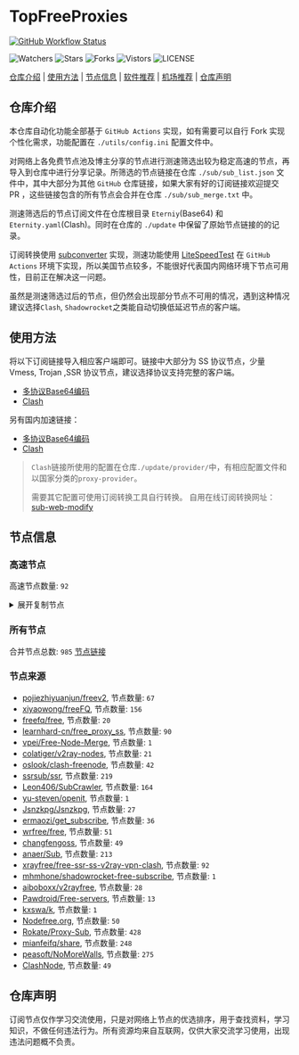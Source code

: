 # TopFreeProxies
[![GitHub Workflow Status](https://github.com/youkai0100/youkai/actions/workflows/get-proxies.yml/badge.svg)](https://github.com/youkai0100/youkai/actions/workflows/get-proxies.yml) 

![Watchers](https://img.shields.io/github/watchers/youkai0100/youkai) ![Stars](https://img.shields.io/github/stars/youkai0100/youkai) ![Forks](https://img.shields.io/github/forks/youkai0100/youkai) ![Vistors](https://visitor-badge.laobi.icu/badge?page_id=youkai0100.youkai) ![LICENSE](https://img.shields.io/badge/license-CC%20BY--SA%204.0-green.svg)

[仓库介绍](https://github.com/youkai0100/youkai#仓库介绍) | [使用方法](https://github.com/youkai0100/youkai#使用方法) | [节点信息](https://github.com/youkai0100/youkai#节点信息) | [软件推荐](https://github.com/youkai0100/youkai#客户端选择) | [机场推荐](https://github.com/youkai0100/youkai#机场推荐) | [仓库声明](https://github.com/youkai0100/youkai#仓库声明)

## 仓库介绍
本仓库自动化功能全部基于 `GitHub Actions` 实现，如有需要可以自行 Fork 实现个性化需求，功能配置在 `./utils/config.ini` 配置文件中。

对网络上各免费节点池及博主分享的节点进行测速筛选出较为稳定高速的节点，再导入到仓库中进行分享记录。所筛选的节点链接在仓库 `./sub/sub_list.json` 文件中，其中大部分为其他 `GitHub` 仓库链接，如果大家有好的订阅链接欢迎提交 PR ，这些链接包含的所有节点会合并在仓库 `./sub/sub_merge.txt` 中。

测速筛选后的节点订阅文件在仓库根目录 `Eterniy`(Base64) 和 `Eternity.yaml`(Clash)。同时在仓库的 `./update` 中保留了原始节点链接的的记录。

订阅转换使用 [subconverter](https://github.com/tindy2013/subconverter) 实现，测速功能使用 [LiteSpeedTest](https://github.com/xxf098/LiteSpeedTest) 在 `GitHub Actions` 环境下实现，所以美国节点较多，不能很好代表国内网络环境下节点可用性，目前正在解决这一问题。

虽然是测速筛选过后的节点，但仍然会出现部分节点不可用的情况，遇到这种情况建议选择`Clash`, `Shadowrocket`之类能自动切换低延迟节点的客户端。

## 使用方法
将以下订阅链接导入相应客户端即可。链接中大部分为 SS 协议节点，少量 Vmess, Trojan ,SSR 协议节点，建议选择协议支持完整的客户端。

- [多协议Base64编码](https://raw.githubusercontent.com/youkai0100/youkai/master/Eternity)
- [Clash](https://raw.githubusercontent.com/youkai0100/youkai/master/Eternity.yaml)

另有国内加速链接：

- [多协议Base64编码](https://fastly.jsdelivr.net/gh/youkai0100/youkai@master/Eternity)
- [Clash](https://fastly.jsdelivr.net/gh/youkai0100/youkai@master/Eternity.yaml)

>`Clash`链接所使用的配置在仓库`./update/provider/`中，有相应配置文件和以国家分类的`proxy-provider`。
>
>需要其它配置可使用订阅转换工具自行转换。
>自用在线订阅转换网址：[sub-web-modify](https://sub.v1.mk/)

## 节点信息
### 高速节点
高速节点数量: `92`
<details>
  <summary>展开复制节点</summary>

    ss://YWVzLTI1Ni1jZmI6YW1hem9uc2tyMDU@13.125.41.117:443#%F0%9F%87%B0%F0%9F%87%B7%20_KR_%E9%9F%A9%E5%9B%BD%203
    trojan://b291d129-ee55-4801-a9b8-b5316e5c37b7@138.2.113.84:443?allowInsecure=1#KR_138.2.113.84_03132023f993-1472trojan
    trojan://45c40b80-3d85-47aa-b6e4-3e0e2a066842@zi.you.usdtvfk.top:48889?allowInsecure=0#KR_129.154.197.238_03132023f993-1594trojan
    vmess://eyJ2IjoiMiIsInBzIjoi8J+HuPCfh6wgU0fmlrDliqDlnaEoeW91dHViZemYv+S8n+enkeaKgCkiLCJhZGQiOiIxNjIuMTU5LjEzMC4yMjIiLCJwb3J0IjoiMjA5NSIsInR5cGUiOiJub25lIiwiaWQiOiJkMWJhZjJjOC00YjBiLTQwMGQtOGUwOC1iMWEyZmYxNDlmYTMiLCJhaWQiOiIwIiwibmV0Ijoid3MiLCJwYXRoIjoiL1RHOkBoa2FhMCIsImhvc3QiOiJsaW4uZC5zZy53eWhrYWEwLmdxIiwidGxzIjoiIn0=
    trojan://7118b5f4-0ea4-4c11-be7f-11471cb91e4a@144.24.72.126:443?allowInsecure=1#KR_AzadNet.t.me_5
    ss://YWVzLTI1Ni1jZmI6YW1hem9uc2tyMDU@43.206.194.133:443#%F0%9F%87%AF%F0%9F%87%B5%20%E6%97%A5%E6%9C%AC%20008
    vmess://eyJ2IjoiMiIsInBzIjoiSEtfQXphZE5ldC50Lm1lXzQ5IiwiYWRkIjoibWlyLm15Z3VndWJpcmQueHl6IiwicG9ydCI6IjQ0MyIsInR5cGUiOiJub25lIiwiaWQiOiJjYWQyZjI3Yy1mYTQ4LTRkMWEtZTA2MC1lNTU5NjZmM2I2MDYiLCJhaWQiOiIwIiwibmV0Ijoid3MiLCJwYXRoIjoiLyIsImhvc3QiOiJtaXIubXlndWd1YmlyZC54eXoiLCJ0bHMiOiJ0bHMifQ==
    ss://Y2hhY2hhMjAtaWV0Zi1wb2x5MTMwNTpHIXlCd1BXSDNWYW8@217.197.161.136:811#Pool_%F0%9F%87%B8%F0%9F%87%ACSG_125
    ss://Y2hhY2hhMjAtaWV0Zi1wb2x5MTMwNTpHIXlCd1BXSDNWYW8@217.197.161.138:805#Pool_%F0%9F%87%B8%F0%9F%87%ACSG_126
    vmess://eyJ2IjoiMiIsInBzIjoi8J+Hr/Cfh7Ug5pel5pysXzAzMTIwMDMiLCJhZGQiOiIxNDAuODMuODQuMjA5IiwicG9ydCI6IjEyMzQiLCJ0eXBlIjoibm9uZSIsImlkIjoiZTk0MjQ3ZTAtZDNlNS00Zjk2LWQ4ZjMtYjIxNDRiMzgzMjkyIiwiYWlkIjoiMCIsIm5ldCI6IndzIiwicGF0aCI6Ii8xMjM0IiwiaG9zdCI6IiIsInRscyI6IiJ9
    ss://YWVzLTI1Ni1jZmI6YW1hem9uc2tyMDU@54.169.211.238:443#SG_128
    vmess://eyJ2IjoiMiIsInBzIjoi8J+HqPCfh7MgWzAxLTAzXXxvcGVucnVubmVyfOS4reWbveWPsOa5vihUVylUYWl3YW4vQ2l0eU9mZmljZV8yIiwiYWRkIjoiNjEuMjIyLjIwMi4xNDAiLCJwb3J0IjoiMzM3OTIiLCJ0eXBlIjoibm9uZSIsImlkIjoiZTU1Y2QxODItMDFiMC00ZmI3LWE1MTAtMzYzNzAxYTQ5MWM1IiwiYWlkIjoiMCIsIm5ldCI6IndzIiwicGF0aCI6Ii8iLCJob3N0IjoiIiwidGxzIjoiIn0=
    vmess://eyJ2IjoiMiIsInBzIjoi8J+HuPCfh6wgWzAxLTAzXXxvcGVucnVubmVyfOaWsOWKoOWdoShTRylTaW5nYXBvcmUvU2luZ2Fwb3JlXzciLCJhZGQiOiJ2Mi0yLmdvZGxpZ2h0Lnh5eiIsInBvcnQiOiIzMDUyNiIsInR5cGUiOiJub25lIiwiaWQiOiI0MzMwOGQyNy05NGVjLTQwOGUtYThmNi1kNjgyY2ZiOTljYTkiLCJhaWQiOiIwIiwibmV0Ijoid3MiLCJwYXRoIjoiLzU0ZjYzNGZzIiwiaG9zdCI6InYyLTIuZ29kbGlnaHQueHl6IiwidGxzIjoidGxzIn0=
    ss://Y2hhY2hhMjAtaWV0Zi1wb2x5MTMwNTpHIXlCd1BXSDNWYW8@148.66.56.99:807#HK_52
    ss://YWVzLTI1Ni1jZmI6YW1hem9uc2tyMDU@3.112.193.151:443#JP_71
    ss://YWVzLTI1Ni1jZmI6YW1hem9uc2tyMDU@54.169.62.50:443#SG_124
    vmess://eyJ2IjoiMiIsInBzIjoi8J+HrfCfh7AgWzAxLTAzXXxvcGVucnVubmVyfOS4reWbvemmmea4ry/kuK3lm73lj7Dmub4oQ04pQ2hpbmEvU2hlbnpoZW4vKOWPr+iDveaYr+S4rei9rOiKgueCuSlfMyIsImFkZCI6IlYxMDQuYmdwbmV0LnRvcCIsInBvcnQiOiIyNjEwNCIsInR5cGUiOiJub25lIiwiaWQiOiJlZjM2MWM4My04Yjg5LTM5NTAtOWM5Yi02Y2NjMTc3ZTYyODUiLCJhaWQiOiIwIiwibmV0Ijoid3MiLCJwYXRoIjoiL2FkbWluIiwiaG9zdCI6IlYxMDQuYmdwbmV0LnRvcCIsInRscyI6IiJ9
    ss://YWVzLTI1Ni1jZmI6YW1hem9uc2tyMDU@18.141.183.204:443#SG_132
    ss://YWVzLTI1Ni1jZmI6YW1hem9uc2tyMDU@54.254.199.122:443#SG_135
    vmess://eyJ2IjoiMiIsInBzIjoi8J+HsPCfh7cg576O5Zu9LXZtZXNzLWFtZGtyLnB0dXUubWw0NDMt6KKr5aKZLeS4rei9rDE0Ni41Ni45Ni43NS3op6PplIHpn6nlm73lnLDljLpORumdnuiHquWItuWJpyIsImFkZCI6ImFtZGtyLnB0dXUubWwiLCJwb3J0IjoiNDQzIiwidHlwZSI6Im5vbmUiLCJpZCI6ImUyY2RjMzA1LWRkYTctNDY1ZS1iNjc1LWJhMDQ2OGQyYThiMyIsImFpZCI6IjQiLCJuZXQiOiJ3cyIsInBhdGgiOiIvOTg3IiwiaG9zdCI6ImFtZGtyLnB0dXUubWwiLCJ0bHMiOiJ0bHMifQ==
    vmess://eyJ2IjoiMiIsInBzIjoi8J+HsPCfh7cg576O5Zu9LXZtZXNzLWFtZGtyLnB0dXUuZ2E0NDMt6KKr5aKZLeS4rei9rDE1Mi42OS4yMjkuMjIyLeino+mUgemfqeWbveWcsOWMuk5G6Z2e6Ieq5Yi25YmnIiwiYWRkIjoiYW1ka3IucHR1dS5nYSIsInBvcnQiOiI0NDMiLCJ0eXBlIjoibm9uZSIsImlkIjoiYTYxMmI2N2YtYTc5Yi00YTcxLWE4MmItYTQ2OTA2NzUyMDIzIiwiYWlkIjoiNCIsIm5ldCI6IndzIiwicGF0aCI6Ii80MDgiLCJob3N0IjoiYW1ka3IucHR1dS5nYSIsInRscyI6InRscyJ9
    vmess://eyJ2IjoiMiIsInBzIjoi8J+Hr/Cfh7Ug576O5Zu9LXZtZXNzLWpwYW1kLmZpbmV5b28ubWw0NDMt6KKr5aKZLeS4rei9rDEzOC4yLjMzLjEwMi3op6PplIHml6XmnKzlnLDljLpORumdnuiHquWItuWJpyIsImFkZCI6ImpwYW1kLmZpbmV5b28ubWwiLCJwb3J0IjoiNDQzIiwidHlwZSI6Im5vbmUiLCJpZCI6IjM1ZTVlMmVhLTEzNzItNDc0NS1kZmY4LWZiMmJkMTEwMTZjNCIsImFpZCI6IjQiLCJuZXQiOiJ3cyIsInBhdGgiOiIvMTIzIiwiaG9zdCI6ImpwYW1kLmZpbmV5b28ubWwiLCJ0bHMiOiJ0bHMifQ==
    vmess://eyJ2IjoiMiIsInBzIjoi8J+Hr/Cfh7Ug576O5Zu9LXZtZXNzLWpwYXJtLmZpbmV5b28ubWw0NDMt6KKr5aKZLeS4rei9rDEzOC4yLjMzLjkwLeino+mUgeaXpeacrOWcsOWMuk5G6Z2e6Ieq5Yi25YmnIiwiYWRkIjoianBhcm0uZmluZXlvby5tbCIsInBvcnQiOiI0NDMiLCJ0eXBlIjoibm9uZSIsImlkIjoiMTBiYTQ3OGUtOWRlMS00YWE5LWMwOWUtNzcwNzAyNTMzNGQzIiwiYWlkIjoiNCIsIm5ldCI6IndzIiwicGF0aCI6Ii8xMjMiLCJob3N0IjoianBhcm0uZmluZXlvby5tbCIsInRscyI6InRscyJ9
    vmess://eyJ2IjoiMiIsInBzIjoi8J+Hr/Cfh7Ug576O5Zu9LXZtZXNzLWpwYXJtLmZpbmV5b28uY2Y0NDMt6KKr5aKZLeS4rei9rDE1Mi43MC44MS42Ni3op6PplIHml6XmnKzlnLDljLpORumdnuiHquWItuWJpyIsImFkZCI6ImpwYXJtLmZpbmV5b28uY2YiLCJwb3J0IjoiNDQzIiwidHlwZSI6Im5vbmUiLCJpZCI6ImJkNWVlMjQ5LWZlN2ItNDY2OS1hNmQ5LWIzZjVlZWNiOThlNiIsImFpZCI6IjQiLCJuZXQiOiJ3cyIsInBhdGgiOiIvMTIzIiwiaG9zdCI6ImpwYXJtLmZpbmV5b28uY2YiLCJ0bHMiOiJ0bHMifQ==
    vmess://eyJ2IjoiMiIsInBzIjoi8J+HuPCfh6wg5Lit5Zu9LXZtZXNzLTguMjE0LjMzLjE1ODgwLeiiq+WimS3nm7Tov54t6Kej6ZSB5paw5Yqg5Z2h5Zyw5Yy6TkbpnZ7oh6rliLbliaciLCJhZGQiOiI4LjIxNC4zMy4xNTgiLCJwb3J0IjoiODAiLCJ0eXBlIjoibm9uZSIsImlkIjoiY2I4MWU2YWItMWQ4My00YWMxLWYwYWQtYWU1YzJhN2MyOWVmIiwiYWlkIjoiMCIsIm5ldCI6IndzIiwicGF0aCI6Ii8iLCJob3N0IjoiIiwidGxzIjoiIn0=
    vmess://eyJ2IjoiMiIsInBzIjoi8J+HuPCfh6wg576O5Zu9LXZtZXNzLWNhLjAxMTIyMzMueHl6ODQ0My3ooqvlopkt5Lit6L2sMTk5Ljg3LjIxMC4xODYt6Kej6ZSB5paw5Yqg5Z2h5Zyw5Yy6TkbpnZ7oh6rliLbliaciLCJhZGQiOiJjYS4wMTEyMjMzLnh5eiIsInBvcnQiOiI4NDQzIiwidHlwZSI6Im5vbmUiLCJpZCI6ImMzMDAwZTlkLWJlZTctNGZkYi1iMzEyLWRkMDcwMzBmMzI1ZCIsImFpZCI6IjQiLCJuZXQiOiJ3cyIsInBhdGgiOiIvaG9tZSIsImhvc3QiOiJjYS4wMTEyMjMzLnh5eiIsInRscyI6InRscyJ9
    vmess://eyJ2IjoiMiIsInBzIjoi8J+Hr/Cfh7Ug5pel5pysLXZtZXNzLTE0Ni41Ni40MC4xMTcyNzY3NS3ooqvlopkt55u06L+eLeino+mUgemfqeWbveWcsOWMuk5G6Z2e6Ieq5Yi25YmnIiwiYWRkIjoiMTQ2LjU2LjQwLjExNyIsInBvcnQiOiIyNzY3NSIsInR5cGUiOiJub25lIiwiaWQiOiIwNTNjYTBmNC0wNTdlLTQ5M2QtYWQzMC01YmE1MWYwMGY1OWMiLCJhaWQiOiI0IiwibmV0Ijoid3MiLCJwYXRoIjoiLyIsImhvc3QiOiIiLCJ0bHMiOiIifQ==
    ss://YWVzLTI1Ni1jZmI6YW1hem9uc2tyMDU@52.197.66.243:443#%F0%9F%87%AF%F0%9F%87%B5%20%E6%97%A5%E6%9C%AC-ss-52.197.66.243443-%E8%A2%AB%E5%A2%99-%E7%9B%B4%E8%BF%9E-%E8%A7%A3%E9%94%81%E6%97%A5%E6%9C%AC%E5%9C%B0%E5%8C%BANF%E9%9D%9E%E8%87%AA%E5%88%B6%E5%89%A7
    vmess://eyJ2IjoiMiIsInBzIjoi8J+HqPCfh7Mg5Y+w5rm+XzAzMTIwMDIiLCJhZGQiOiIxLjE3MS4yMTMuMjIyIiwicG9ydCI6IjIyNCIsInR5cGUiOiJub25lIiwiaWQiOiIyMjg1MTMzZS1iOWJhLTNmYjUtYTI0Ni05YzdkZGNjMmNkN2EiLCJhaWQiOiIwIiwibmV0IjoidGNwIiwicGF0aCI6Ii8iLCJob3N0IjoiIiwidGxzIjoiIn0=
    vmess://eyJ2IjoiMiIsInBzIjoi8J+HqPCfh7Mg5Y+w5rm+XzAzMTIwMjMiLCJhZGQiOiI0NS4xMjEuNTEuMTAzIiwicG9ydCI6IjIwNzE1IiwidHlwZSI6Im5vbmUiLCJpZCI6ImY2NDA2YjZkLTU0ODctNDZkYS1mNzkzLTQ2NjExMjY5YTMwNiIsImFpZCI6IjAiLCJuZXQiOiJ0Y3AiLCJwYXRoIjoiLyIsImhvc3QiOiIiLCJ0bHMiOiIifQ==
    vmess://eyJ2IjoiMiIsInBzIjoi8J+HqPCfh7Mg5Y+w5rm+XzAzMTI0MTciLCJhZGQiOiIxNjUuMTU0LjI0Ni4xMDMiLCJwb3J0IjoiODAiLCJ0eXBlIjoibm9uZSIsImlkIjoiMDNkNDg2NzEtZjc5NC0zZTUwLThmNzktZmQzM2M5MjM1ODg4IiwiYWlkIjoiMiIsIm5ldCI6IndzIiwicGF0aCI6Ii9hZG9iZSIsImhvc3QiOiIiLCJ0bHMiOiIifQ==
    ss://Y2hhY2hhMjAtaWV0Zi1wb2x5MTMwNTpHIXlCd1BXSDNWYW8@193.38.139.204:806#%F0%9F%87%AF%F0%9F%87%B5%20%E6%97%A5%E6%9C%AC-ss-193.38.139.204806-%E8%A2%AB%E5%A2%99-%E4%B8%AD%E8%BD%AC193.38.139.201-%E8%A7%A3%E9%94%81%E6%97%A5%E6%9C%AC%E5%9C%B0%E5%8C%BANF%E9%9D%9E%E8%87%AA%E5%88%B6%E5%89%A7
    vmess://eyJ2IjoiMiIsInBzIjoi8J+HuPCfh6wg5paw5Yqg5Z2hXzAzMTIwMTgiLCJhZGQiOiI1MS43OS4xNzMuMjIyIiwicG9ydCI6IjgwIiwidHlwZSI6Im5vbmUiLCJpZCI6ImE3MmJkN2E3LTczMmQtNDZjMS04Mjc0LWJmMTZiY2EzMGU3OCIsImFpZCI6IjAiLCJuZXQiOiJ3cyIsInBhdGgiOiIvdm1lc3MiLCJob3N0IjoiIiwidGxzIjoiIn0=
    ss://Y2hhY2hhMjAtaWV0Zi1wb2x5MTMwNTpHIXlCd1BXSDNWYW8@193.38.139.203:807#%F0%9F%87%AF%F0%9F%87%B5%20%E6%97%A5%E6%9C%AC-ss-193.38.139.203807-%E8%A2%AB%E5%A2%99-%E4%B8%AD%E8%BD%AC193.38.139.201-%E8%A7%A3%E9%94%81%E6%97%A5%E6%9C%AC%E5%9C%B0%E5%8C%BANF%E9%9D%9E%E8%87%AA%E5%88%B6%E5%89%A7
    vmess://eyJ2IjoiMiIsInBzIjoi8J+HuPCfh6wg5paw5Yqg5Z2hXzAzMTIwODYiLCJhZGQiOiIyMDYuMTg5LjQ3LjEzNiIsInBvcnQiOiI4MCIsInR5cGUiOiJub25lIiwiaWQiOiJlZTc2Y2VjZi0xMjE5LTQyYmUtYWUzZi02YjgwNzdlNGNhY2MiLCJhaWQiOiIwIiwibmV0Ijoid3MiLCJwYXRoIjoiLyIsImhvc3QiOiIiLCJ0bHMiOiIifQ==
    vmess://eyJ2IjoiMiIsInBzIjoi8J+HuPCfh6wg5paw5Yqg5Z2hXzAzMTI3MjYiLCJhZGQiOiJ3d3cuanVtcGVyc2hhby50b3AiLCJwb3J0IjoiNDQzIiwidHlwZSI6Im5vbmUiLCJpZCI6ImNlM2ViMzdjLTMxMTgtNDkxZS04Y2Y2LTFhODA1NmE3ODFjNSIsImFpZCI6IjAiLCJuZXQiOiJ3cyIsInBhdGgiOiIvZjI4YjkzZGM3LyIsImhvc3QiOiJ3d3cuanVtcGVyc2hhby50b3AiLCJ0bHMiOiJ0bHMifQ==
    ss://Y2hhY2hhMjAtaWV0Zi1wb2x5MTMwNTpHIXlCd1BXSDNWYW8@45.66.134.176:811#%F0%9F%87%AF%F0%9F%87%B5%20%E6%97%A5%E6%9C%AC-ss-45.66.134.176811-%E8%A2%AB%E5%A2%99-%E4%B8%AD%E8%BD%AC185.168.20.250-%E8%A7%A3%E9%94%81%E6%97%A5%E6%9C%AC%E5%9C%B0%E5%8C%BANF%E9%9D%9E%E8%87%AA%E5%88%B6%E5%89%A7
    vmess://eyJ2IjoiMiIsInBzIjoi8J+Hr/Cfh7UgZ2l0aHViLmNvbS9mcmVlZnEgLSDml6XmnKwgIDE1IiwiYWRkIjoiaGs4MC5hZjQ5YzRlNGMyZWYuc2FuZmVuMDAxLnBpY3MiLCJwb3J0IjoiODAiLCJ0eXBlIjoibm9uZSIsImlkIjoiZTdkMDljMjEtMzFhZi00YzRiLWI5ZGItYWQ2MGQ3NDk3YTY1IiwiYWlkIjoiMCIsIm5ldCI6IndzIiwicGF0aCI6Ii8iLCJob3N0IjoiaGs4MC5hZjQ5YzRlNGMyZWYuc2FuZmVuMDAxLnBpY3MiLCJ0bHMiOiIifQ==
    vmess://eyJ2IjoiMiIsInBzIjoi8J+Hr/Cfh7UgZ2l0aHViLmNvbS9mcmVlZnEgLSDml6XmnKzkuJzkuqxMaW5vZGXmlbDmja7kuK3lv4MgMSIsImFkZCI6InY2LjU4MzE4MS54eXoiLCJwb3J0IjoiODAiLCJ0eXBlIjoibm9uZSIsImlkIjoiNTYxZDk1MzMtZTIwYS00ZmYwLTgzZDQtODBkMGNjNTg4ZGZiIiwiYWlkIjoiMCIsIm5ldCI6IndzIiwicGF0aCI6Ii8iLCJob3N0IjoidjYuNTgzMTgxLnh5eiIsInRscyI6IiJ9
    trojan://7b4066ae-accc-11eb-a8bf-f23c91cfbbc9@ssl.tcpbbr.net:443?allowInsecure=1#%F0%9F%87%AD%F0%9F%87%B0%20%5B01-03%5D%7Copenrunner%7C%E4%B8%AD%E5%9B%BD%E9%A6%99%E6%B8%AF%E7%89%B9%E5%88%AB%E8%A1%8C%E6%94%BF%E5%8C%BA%28HK%29Hongkong%2BSAR%2BChina%2FHong%2BKong_42
    ss://YWVzLTI1Ni1nY206WTZSOXBBdHZ4eHptR0M@158.247.205.87:5601#%F0%9F%87%AF%F0%9F%87%B5%20%5B01-03%5D%7Copenrunner%7C%E6%97%A5%E6%9C%AC%28JP%29Japan%2FOsaka_40
    vmess://eyJ2IjoiMiIsInBzIjoi8J+HsPCfh7cg6Z+p5Zu9XzAzMTIwMDMiLCJhZGQiOiJ5ZHNkZmozLmRzbG92ZWRmai5pY3UiLCJwb3J0IjoiODAiLCJ0eXBlIjoibm9uZSIsImlkIjoiYjcwNDA3ZDItZGFiOS00NDAxLWUyNWEtNzExOGZiMGVlYjE0IiwiYWlkIjoiMCIsIm5ldCI6IndzIiwicGF0aCI6Ii9yYXkxMjM0NSIsImhvc3QiOiJ5ZHNkZmozLmRzbG92ZWRmai5pY3UiLCJ0bHMiOiIifQ==
    vmess://eyJ2IjoiMiIsInBzIjoi8J+HrfCfh7Ag6aaZ5rivXzAzMTIwMTAiLCJhZGQiOiIwMDAwMDAwMDAwMDAwMDAwMDAwMDAwMDAwMDAwMDAwMDAwMDAwMDAwMDAwMDAwMDAwMDAwMDAwMDAwMDAzMWEubm9kZS1mb3ItYmlnYWlycG9ydC53aW4iLCJwb3J0IjoiMTIzNTYiLCJ0eXBlIjoibm9uZSIsImlkIjoiNzgwNjVjMTQtZmM4MC00MGI1LWE0NmMtMGUzNGVmZGY4MmZhIiwiYWlkIjoiMCIsIm5ldCI6InRjcCIsInBhdGgiOiIvcmF5MTIzNDUiLCJob3N0IjoieWRzZGZqMy5kc2xvdmVkZmouaWN1IiwidGxzIjoiIn0=
    vmess://eyJ2IjoiMiIsInBzIjoi8J+HrfCfh7Ag6aaZ5rivXzAzMTIwNTQiLCJhZGQiOiI0Ny4yNDMuMTc0LjgiLCJwb3J0IjoiMjYyMzQiLCJ0eXBlIjoibm9uZSIsImlkIjoiMmYwZTE3NmQtYzFhNC00NjcyLTkwY2ItZTgxYTgwYzdlNjg0IiwiYWlkIjoiMCIsIm5ldCI6InRjcCIsInBhdGgiOiIvcmF5MTIzNDUiLCJob3N0IjoieWRzZGZqMy5kc2xvdmVkZmouaWN1IiwidGxzIjoiIn0=
    trojan://jKRJgS7uvI@155.248.193.254:31853?allowInsecure=1#%F0%9F%87%BA%F0%9F%87%B8%20%E7%BE%8E%E5%9B%BD%20085
    vmess://eyJ2IjoiMiIsInBzIjoi8J+HuvCfh7gg5Lqa576O5bC85LqaXzAzMTIwMDEiLCJhZGQiOiIxODUuMTYyLjIyOC4yMjkiLCJwb3J0IjoiNDQzIiwidHlwZSI6Im5vbmUiLCJpZCI6IjU2YTIxODhiLTJhYjctNDAyYy1iOWI4LTM0ODQ3ZmRmMDk1OCIsImFpZCI6IjAiLCJuZXQiOiJ3cyIsInBhdGgiOiIvNVFOUk9TUlYiLCJob3N0Ijoib3BsZzEuemh1amljbjIuY29tIiwidGxzIjoidGxzIn0=
    vmess://eyJ2IjoiMiIsInBzIjoi8J+HqPCfh6Yg5Yqg5ou/5aSn44CQ5LuY6LS55o6o6I2Q77yaaHR0cHMvL3YxLm1rL3ZpcOOAkTYyIiwiYWRkIjoiMjMuMjI3LjM4LjIxIiwicG9ydCI6IjQ0MyIsInR5cGUiOiJub25lIiwiaWQiOiJjNWEyZDdiOC1iZjg0LTRmOTctODU3Ny1iOWI4N2YyYmFhZjciLCJhaWQiOiIwIiwibmV0Ijoid3MiLCJwYXRoIjoiL0FVSUtOOEFVIiwiaG9zdCI6Im9wbGcxLmNmY2RuMi54eXoiLCJ0bHMiOiJ0bHMifQ==
    vmess://eyJ2IjoiMiIsInBzIjoi8J+HuvCfh7gg576O5Zu9XzAzMTIxNTk3IiwiYWRkIjoiMTcyLjY3LjIwMy4xNjIiLCJwb3J0IjoiNDQzIiwidHlwZSI6Im5vbmUiLCJpZCI6ImM1YTJkN2I4LWJmODQtNGY5Ny04NTc3LWI5Yjg3ZjJiYWFmNyIsImFpZCI6IjAiLCJuZXQiOiJ3cyIsInBhdGgiOiIvQVVJS044QVUiLCJob3N0Ijoib3BsZzEuY2ZjZG4yLnh5eiIsInRscyI6InRscyJ9
    vmess://eyJ2IjoiMiIsInBzIjoi8J+HuvCfh7gg576O5Zu9IDAwNSIsImFkZCI6IjE3Mi42Ny4xMzUuNTciLCJwb3J0IjoiNDQzIiwidHlwZSI6Im5vbmUiLCJpZCI6ImM1YTJkN2I4LWJmODQtNGY5Ny04NTc3LWI5Yjg3ZjJiYWFmNyIsImFpZCI6IjAiLCJuZXQiOiJ3cyIsInBhdGgiOiIvQVVJS044QVUiLCJob3N0Ijoib3BsZzEuY2ZjZG4yLnh5eiIsInRscyI6InRscyJ9
    vmess://eyJ2IjoiMiIsInBzIjoi8J+HuvCfh7gg576O5Zu9XzAzMTIxMDY0IiwiYWRkIjoiMTcyLjY3LjcwLjIyIiwicG9ydCI6IjQ0MyIsInR5cGUiOiJub25lIiwiaWQiOiJjNWEyZDdiOC1iZjg0LTRmOTctODU3Ny1iOWI4N2YyYmFhZjciLCJhaWQiOiIwIiwibmV0Ijoid3MiLCJwYXRoIjoiL0FVSUtOOEFVIiwiaG9zdCI6Im9wbGcxLmNmY2RuMi54eXoiLCJ0bHMiOiJ0bHMifQ==
    vmess://eyJ2IjoiMiIsInBzIjoi8J+HuvCfh7gg576O5Zu9XzAzMTIxNTg2IiwiYWRkIjoiMTcyLjY3LjIwMS4xNCIsInBvcnQiOiI0NDMiLCJ0eXBlIjoibm9uZSIsImlkIjoiYzVhMmQ3YjgtYmY4NC00Zjk3LTg1NzctYjliODdmMmJhYWY3IiwiYWlkIjoiMCIsIm5ldCI6IndzIiwicGF0aCI6Ii9BVUlLTjhBVSIsImhvc3QiOiJvcGxnMS5jZmNkbjIueHl6IiwidGxzIjoidGxzIn0=
    vmess://eyJ2IjoiMiIsInBzIjoi8J+HuvCfh7gg576O5Zu944CQ5LuY6LS55o6o6I2Q77yaaHR0cHMvL3YxLm1rL3ZpcOOAkTc2IiwiYWRkIjoiMTcyLjY3LjQ1LjE0NCIsInBvcnQiOiI0NDMiLCJ0eXBlIjoibm9uZSIsImlkIjoiYzVhMmQ3YjgtYmY4NC00Zjk3LTg1NzctYjliODdmMmJhYWY3IiwiYWlkIjoiMCIsIm5ldCI6IndzIiwicGF0aCI6Ii9BVUlLTjhBVSIsImhvc3QiOiJvcGxnMS5jZmNkbjIueHl6IiwidGxzIjoidGxzIn0=
    vmess://eyJ2IjoiMiIsInBzIjoi8J+HuvCfh7gg576O5Zu9KOayueeuoeegtOino+i1hOa6kOWQmykgMyIsImFkZCI6IjE3Mi42Ny4xNDguMjAzIiwicG9ydCI6IjQ0MyIsInR5cGUiOiJub25lIiwiaWQiOiI0NGNlYjM4OS00Y2VhLTRlYTEtZWVmOS0xMWNlNmYzZWZmZTYiLCJhaWQiOiIwIiwibmV0Ijoid3MiLCJwYXRoIjoiLyIsImhvc3QiOiJ1czEud2Fud3VzaGVuZy5tZSIsInRscyI6InRscyJ9
    vmess://eyJ2IjoiMiIsInBzIjoi8J+HuvCfh7ggX05MX+iNt+WFsC0+8J+HuvCfh7hfVVNf576O5Zu9XzEiLCJhZGQiOiIxODguMTE0Ljk3LjQzIiwicG9ydCI6IjIwNTIiLCJ0eXBlIjoibm9uZSIsImlkIjoiZTczNWFiZDQtOWM5Ni00ODhjLWFlYzUtYWQyYWU4MmJjNDg2IiwiYWlkIjoiMCIsIm5ldCI6IndzIiwicGF0aCI6Ii9URzpAaGthYTAiLCJob3N0Ijoici53eWhrYWEwLmdhIiwidGxzIjoiIn0=
    ss://YWVzLTI1Ni1jZmI6YW1hem9uc2tyMDU@54.203.94.5:443#%F0%9F%87%BA%F0%9F%87%B8%20%E7%BE%8E%E5%9B%BD%20043
    vmess://eyJ2IjoiMiIsInBzIjoi8J+HuvCfh7gg576O5Zu9XzAzMTIyMzMiLCJhZGQiOiIxNzIuNjcuMjAxLjIwNCIsInBvcnQiOiI0NDMiLCJ0eXBlIjoibm9uZSIsImlkIjoiODIzYzMxZGEtNzAxZi00ODNkLWIzNmUtODk2ZTVjZjA5ODdhIiwiYWlkIjoiMCIsIm5ldCI6IndzIiwicGF0aCI6Ii9zaGlya2VyIiwiaG9zdCI6Imx2MS5zaGFyZWNlbnRyZXByby5vcmciLCJ0bHMiOiJ0bHMifQ==
    vmess://eyJ2IjoiMiIsInBzIjoi8J+HuvCfh7ggX05MX+iNt+WFsC0+8J+HuvCfh7hfVVNf576O5Zu9XzIiLCJhZGQiOiIxODguMTE0Ljk2LjEwMiIsInBvcnQiOiIyMDUyIiwidHlwZSI6Im5vbmUiLCJpZCI6ImU3MzVhYmQ0LTljOTYtNDg4Yy1hZWM1LWFkMmFlODJiYzQ4NiIsImFpZCI6IjAiLCJuZXQiOiJ3cyIsInBhdGgiOiIvVEc6QGhrYWEwIiwiaG9zdCI6InIud3loa2FhMC5nYSIsInRscyI6IiJ9
    vmess://eyJ2IjoiMiIsInBzIjoi8J+HuvCfh7ggX0ZSX+azleWbvS0+8J+HuvCfh7hfVVNf576O5Zu9XzIiLCJhZGQiOiIxNzMuMjQ1LjQ5LjIyMSIsInBvcnQiOiIyMDUyIiwidHlwZSI6Im5vbmUiLCJpZCI6ImU3MzVhYmQ0LTljOTYtNDg4Yy1hZWM1LWFkMmFlODJiYzQ4NiIsImFpZCI6IjAiLCJuZXQiOiJ3cyIsInBhdGgiOiIvVEc6QGhrYWEwIiwiaG9zdCI6InIud3loa2FhMC5nYSIsInRscyI6IiJ9
    vmess://eyJ2IjoiMiIsInBzIjoi8J+HuvCfh7ggX1VTX+e+juWbvV85IDIiLCJhZGQiOiIxMDQuMTguMjAwLjEwMyIsInBvcnQiOiIyMDUyIiwidHlwZSI6Im5vbmUiLCJpZCI6ImU3MzVhYmQ0LTljOTYtNDg4Yy1hZWM1LWFkMmFlODJiYzQ4NiIsImFpZCI6IjAiLCJuZXQiOiJ3cyIsInBhdGgiOiIvVEc6QGhrYWEwIiwiaG9zdCI6InIud3loa2FhMC5nYSIsInRscyI6IiJ9
    vmess://eyJ2IjoiMiIsInBzIjoi8J+HuvCfh7ggX1VTX+e+juWbvV8xMiIsImFkZCI6IjEwNC4yNS42OS4xMjQiLCJwb3J0IjoiMjA1MiIsInR5cGUiOiJub25lIiwiaWQiOiJlNzM1YWJkNC05Yzk2LTQ4OGMtYWVjNS1hZDJhZTgyYmM0ODYiLCJhaWQiOiIwIiwibmV0Ijoid3MiLCJwYXRoIjoiL1RHOkBoa2FhMCIsImhvc3QiOiJyLnd5aGthYTAuZ2EiLCJ0bHMiOiIifQ==
    vmess://eyJ2IjoiMiIsInBzIjoi8J+HuvCfh7ggX1VTX+e+juWbvV8xNiIsImFkZCI6IjEwNC4yNS4xMzAuNzEiLCJwb3J0IjoiMjA1MiIsInR5cGUiOiJub25lIiwiaWQiOiJlNzM1YWJkNC05Yzk2LTQ4OGMtYWVjNS1hZDJhZTgyYmM0ODYiLCJhaWQiOiIwIiwibmV0Ijoid3MiLCJwYXRoIjoiL1RHOkBoa2FhMCIsImhvc3QiOiJyLnd5aGthYTAuZ2EiLCJ0bHMiOiIifQ==
    vmess://eyJ2IjoiMiIsInBzIjoi8J+HuvCfh7ggX1VTX+e+juWbvV8xNyIsImFkZCI6IjE2Mi4xNTkuMTAuMTI5IiwicG9ydCI6IjIwNTIiLCJ0eXBlIjoibm9uZSIsImlkIjoiZTczNWFiZDQtOWM5Ni00ODhjLWFlYzUtYWQyYWU4MmJjNDg2IiwiYWlkIjoiMCIsIm5ldCI6IndzIiwicGF0aCI6Ii9URzpAaGthYTAiLCJob3N0Ijoici53eWhrYWEwLmdhIiwidGxzIjoiIn0=
    ss://YWVzLTI1Ni1nY206a0RXdlhZWm9UQmNHa0M0@38.91.102.72:8882#US_166
    ss://YWVzLTI1Ni1nY206cEtFVzhKUEJ5VFZUTHRN@167.88.61.50:443#US_149
    vmess://eyJ2IjoiMiIsInBzIjoiUG9vbF/wn4e68J+HuFVTXzEyIiwiYWRkIjoiMTkyLjk2LjIwNC4yNTAiLCJwb3J0IjoiNDQzIiwidHlwZSI6Im5vbmUiLCJpZCI6ImFiYTUwZGQ0LTU0ODQtM2IwNS1iMTRhLTQ2NjFjYWY4NjJkNSIsImFpZCI6IjQiLCJuZXQiOiJ3cyIsInBhdGgiOiIvd3MiLCJob3N0IjoiIiwidGxzIjoidGxzIn0=
    vmess://eyJ2IjoiMiIsInBzIjoiVVNfMTEiLCJhZGQiOiI1MS44MS4yMjMuMzIiLCJwb3J0IjoiNDQzIiwidHlwZSI6Im5vbmUiLCJpZCI6ImMwMTU2NDUxLTRlZmItNDVlMi04NGZjLThkMzE1YzQ2NTBkYiIsImFpZCI6IjMyIiwibmV0IjoidGNwIiwicGF0aCI6Ii93cyIsImhvc3QiOiIiLCJ0bHMiOiIifQ==
    vmess://eyJ2IjoiMiIsInBzIjoiVVNfMTAiLCJhZGQiOiIxMzguMi4xNS4yMyIsInBvcnQiOiI0NjM3MCIsInR5cGUiOiJub25lIiwiaWQiOiI5OTgxNTFlNS0wYmM1LTQzNzctZTM5MC1jNDFiYjI2ZmRkMGMiLCJhaWQiOiIwIiwibmV0IjoidGNwIiwicGF0aCI6Ii93cyIsImhvc3QiOiIiLCJ0bHMiOiIifQ==
    vmess://eyJ2IjoiMiIsInBzIjoi5pyq55+lXzAzMTI1MDkiLCJhZGQiOiIxNDEuMTAxLjExNC4xNTAiLCJwb3J0IjoiNDQzIiwidHlwZSI6Im5vbmUiLCJpZCI6IjVmNjRmYTY1LTdiMTQtNDljNS05NTRkLWFhMTVjNmJmY2FjZCIsImFpZCI6IjAiLCJuZXQiOiJ3cyIsInBhdGgiOiIvZG9uZ3RhaXdhbmcuY29tIiwiaG9zdCI6ImNsYXNoNi5zc3ItZnJlZS54eXoiLCJ0bHMiOiJ0bHMifQ==
    vmess://eyJ2IjoiMiIsInBzIjoi8J+Hs/Cfh7EgTkzojbflhbAoeW91dHViZemYv+S8n+enkeaKgCkiLCJhZGQiOiJuby5hcmllcy5vdmgiLCJwb3J0IjoiODAiLCJ0eXBlIjoibm9uZSIsImlkIjoiODhlNWE3OTMtMzg3NS00YzYzLTk0MGMtYmQ2ZWExMTA3NWNiIiwiYWlkIjoiMCIsIm5ldCI6IndzIiwicGF0aCI6Ii9hcGkvdjMvZG93bmxvYWQuZ2V0RmlsZSIsImhvc3QiOiJzc3JzdWIudjEwLmFzdWthLmJ1enoiLCJ0bHMiOiIifQ==
    vmess://eyJ2IjoiMiIsInBzIjoiQFNTUlNVQi1WMjEt5LuY6LS55o6o6I2Qc3VvLnl0L3NzcnN1YiIsImFkZCI6Im5vLmFyaWVzLm92aCIsInBvcnQiOiI4MCIsInR5cGUiOiJub25lIiwiaWQiOiI4OGU1YTc5My0zODc1LTRjNjMtOTQwYy1iZDZlYTExMDc1Y2IiLCJhaWQiOiIwIiwibmV0Ijoid3MiLCJwYXRoIjoiL2FwaS92My9kb3dubG9hZC5nZXRGaWxlIiwiaG9zdCI6InNzcnN1Yi52MTAuYXN1a2EuYnV6eiIsInRscyI6IiJ9
    vmess://eyJ2IjoiMiIsInBzIjoiQFNTUlNVQi1WMjYt5LuY6LS55o6o6I2Qc3VvLnl0L3NzcnN1YiIsImFkZCI6IjIwMy4zMC4xODkuMSIsInBvcnQiOiI0NDMiLCJ0eXBlIjoibm9uZSIsImlkIjoiNDBkNDk2YTYtY2VlYi00MDk2LWJhZWItNGNjNTJiMjA1NjIxIiwiYWlkIjoiMCIsIm5ldCI6IndzIiwicGF0aCI6Ii9FQ1RDSjBERiIsImhvc3QiOiIxNTQudjJyYXkzLnh5eiIsInRscyI6InRscyJ9
    vmess://eyJ2IjoiMiIsInBzIjoi8J+HqfCfh7AgdjJyYXlmcmVlLmV1Lm9yZyAtIOS4uem6piAgMTAiLCJhZGQiOiIxODUuMTYyLjIyOC4xIiwicG9ydCI6IjQ0MyIsInR5cGUiOiJub25lIiwiaWQiOiI0MGQ0OTZhNi1jZWViLTQwOTYtYmFlYi00Y2M1MmIyMDU2MjEiLCJhaWQiOiIwIiwibmV0Ijoid3MiLCJwYXRoIjoiL0VDVENKMERGIiwiaG9zdCI6IjE1NC52MnJheTMueHl6IiwidGxzIjoidGxzIn0=
    vmess://eyJ2IjoiMiIsInBzIjoi5Lyv5Yip5YW544CQ5LuY6LS55o6o6I2Q77yaaHR0cHMvL3YxLm1rL3ZpcOOAkTY4IiwiYWRkIjoiMjAzLjMwLjE5MS4yMCIsInBvcnQiOiI0NDMiLCJ0eXBlIjoibm9uZSIsImlkIjoiNWY2NGZhNjUtN2IxNC00OWM1LTk1NGQtYWExNWM2YmZjYWNkIiwiYWlkIjoiMCIsIm5ldCI6IndzIiwicGF0aCI6Ii9kb25ndGFpd2FuZy5jb20iLCJob3N0IjoiY2xhc2g2LnNzci1mcmVlLnh5eiIsInRscyI6InRscyJ9
    vmess://eyJ2IjoiMiIsInBzIjoi8J+HrvCfh7cg5LyK5pyXXzAzMTIwMDIiLCJhZGQiOiJ2MnJheS5zZXJ2ZXJwYW5pcy5vcmciLCJwb3J0IjoiMjAwMDMiLCJ0eXBlIjoibm9uZSIsImlkIjoiNzE4ZTFjMjgtMmQ0MS00MmM5LTkxNDMtMTlmYThmNWM5ZWY0IiwiYWlkIjoiMCIsIm5ldCI6IndzIiwicGF0aCI6Ii8iLCJob3N0IjoidjJyYXkuc2VydmVycGFuaXMub3JnIiwidGxzIjoiIn0=
    trojan://YhXPRJgPgMfuVCvhqPrPBNGistgjBfjj@qaavl-4-tr-1.hkg-01.o-two.xyz:889?allowInsecure=1&sni=o-two.bond#%F0%9F%87%AD%F0%9F%87%B0%20Hong%20Kong%2012%20TG%40nodpai
    trojan://e0d7cfe6-b30c-4da2-968c-83cf5a878ec6@hk7.microsoftjs.top:443?allowInsecure=1#%F0%9F%87%A8%F0%9F%87%B3%20_CN_%E4%B8%AD%E5%9B%BD_1%202
    vmess://eyJ2IjoiMiIsInBzIjoiQFNTUlNVQi1WMzEt5LuY6LS55o6o6I2Qc3VvLnl0L3NzcnN1YiIsImFkZCI6Imdlcm1hbnkxLnlqMjAyMi5nYSIsInBvcnQiOiI0NDMiLCJ0eXBlIjoibm9uZSIsImlkIjoiNGI1ZTQ1NjUtMzIyZi00MjIzLWE4OTEtNzhhODRmMTg5NzI2IiwiYWlkIjoiMCIsIm5ldCI6IndzIiwicGF0aCI6Ii9YUTJXQ2EyOWpmRE1HQmNiblEiLCJob3N0IjoiZ2VybWFueTEueWoyMDIyLmdhIiwidGxzIjoidGxzIn0=
    vmess://eyJ2IjoiMiIsInBzIjoi5pyq55+lXzAzMTI1MjEiLCJhZGQiOiIxNDEuMTAxLjExNC4zMSIsInBvcnQiOiI0NDMiLCJ0eXBlIjoibm9uZSIsImlkIjoiNTZhMjE4OGItMmFiNy00MDJjLWI5YjgtMzQ4NDdmZGYwOTU4IiwiYWlkIjoiMCIsIm5ldCI6IndzIiwicGF0aCI6Ii81UU5ST1NSViIsImhvc3QiOiJvcGxnMS56aHVqaWNuMi5jb20iLCJ0bHMiOiJ0bHMifQ==
    vmess://eyJ2IjoiMiIsInBzIjoiQFNTUlNVQi1WNDkt5LuY6LS55o6o6I2Qc3VvLnl0L3NzcnN1YiIsImFkZCI6IjE4NS4xNjIuMjI4LjExMCIsInBvcnQiOiI0NDMiLCJ0eXBlIjoibm9uZSIsImlkIjoiYzVhMmQ3YjgtYmY4NC00Zjk3LTg1NzctYjliODdmMmJhYWY3IiwiYWlkIjoiMCIsIm5ldCI6IndzIiwicGF0aCI6Ii9BVUlLTjhBVSIsImhvc3QiOiJvcGxnMS5jZmNkbjIueHl6IiwidGxzIjoidGxzIn0=
    vmess://eyJ2IjoiMiIsInBzIjoiQFNTUlNVQi1WMjQt5LuY6LS55o6o6I2Qc3VvLnl0L3NzcnN1YiIsImFkZCI6ImZpbmxhbmQyLnlqMjAyMi5nYSIsInBvcnQiOiI0NDMiLCJ0eXBlIjoibm9uZSIsImlkIjoiNGI1ZTQ1NjUtMzIyZi00MjIzLWE4OTEtNzhhODRmMTg5NzI2IiwiYWlkIjoiMCIsIm5ldCI6IndzIiwicGF0aCI6Ii95V0pHR0JIb1ZwcjNEYk51VnljUCIsImhvc3QiOiJmaW5sYW5kMi55ajIwMjIuZ2EiLCJ0bHMiOiJ0bHMifQ==
    vmess://eyJ2IjoiMiIsInBzIjoi8J+Hq/Cfh7cgRlLms5Xlm70oeW91dHViZemYv+S8n+enkeaKgCkiLCJhZGQiOiIyMDMuMzAuMTkwLjIiLCJwb3J0IjoiNDQzIiwidHlwZSI6Im5vbmUiLCJpZCI6IjE3YjJhMzEzLTM3YTAtNDk0NS1hOGU0LWU2MzM3NTUwNmI0YSIsImFpZCI6IjAiLCJuZXQiOiJ3cyIsInBhdGgiOiIvQTJESk9QRlQiLCJob3N0IjoiNzcudjJyYXkxLnh5eiIsInRscyI6InRscyJ9
    vmess://eyJ2IjoiMiIsInBzIjoiQFNTUlNVQi1WMjct5LuY6LS55o6o6I2Qc3VvLnl0L3NzcnN1YiIsImFkZCI6Imx2MS5zaGFyZWNlbnRyZXByby5vcmciLCJwb3J0IjoiNDQzIiwidHlwZSI6Im5vbmUiLCJpZCI6IjgyM2MzMWRhLTcwMWYtNDgzZC1iMzZlLTg5NmU1Y2YwOTg3YSIsImFpZCI6IjAiLCJuZXQiOiJ3cyIsInBhdGgiOiIvc2hpcmtlciIsImhvc3QiOiJsdjEuc2hhcmVjZW50cmVwcm8ub3JnIiwidGxzIjoidGxzIn0=
    vmess://eyJ2IjoiMiIsInBzIjoiQFNTUlNVQi1WNTEt5LuY6LS55o6o6I2Qc3VvLnl0L3NzcnN1YiIsImFkZCI6ImNmLmJha2FwaWUuY2YiLCJwb3J0IjoiMjA5NiIsInR5cGUiOiJub25lIiwiaWQiOiJjYWU2MjAxZi01MGZlLTQ4OTUtODkzMC04NDFmMWQ4YzRlYjciLCJhaWQiOiIwIiwibmV0Ijoid3MiLCJwYXRoIjoiL2luZGV4IiwiaG9zdCI6IjRiYjRjZWQ0LjgyMDA4NjAueHl6IiwidGxzIjoidGxzIn0=
    ss://YWVzLTI1Ni1jZmI6YW1hem9uc2tyMDU@43.201.86.41:443#%F0%9F%87%A6%F0%9F%87%BA%20%E6%BE%B3%E5%A4%A7%E5%88%A9%E4%BA%9A%20018
    vmess://eyJ2IjoiMiIsInBzIjoi5LqU5Y+26IqC54K55YiG5LqrIGh0dHBzLy90Lm1lL2hrYWEwIDIiLCJhZGQiOiIxNzIuNjQuMjIuMTk3IiwicG9ydCI6IjIwNTIiLCJ0eXBlIjoibm9uZSIsImlkIjoiZTczNWFiZDQtOWM5Ni00ODhjLWFlYzUtYWQyYWU4MmJjNDg2IiwiYWlkIjoiMCIsIm5ldCI6IndzIiwicGF0aCI6Ii9URzpAaGthYTAiLCJob3N0Ijoici53eWhrYWEwLmdhIiwidGxzIjoiIn0=
    vmess://eyJ2IjoiMiIsInBzIjoiQFNTUlNVQi1WMzkt5LuY6LS55o6o6I2Qc3VvLnl0L3NzcnN1YiIsImFkZCI6IjIwMy4zMC4xOTAuMSIsInBvcnQiOiI0NDMiLCJ0eXBlIjoibm9uZSIsImlkIjoiNDBkNDk2YTYtY2VlYi00MDk2LWJhZWItNGNjNTJiMjA1NjIxIiwiYWlkIjoiMCIsIm5ldCI6IndzIiwicGF0aCI6Ii9FQ1RDSjBERiIsImhvc3QiOiIxNTQudjJyYXkzLnh5eiIsInRscyI6InRscyJ9
    vmess://eyJ2IjoiMiIsInBzIjoi8J+HuvCfh7ggQEhvcGVfTmV0LWpvaW4tdXMtb24tVGVsZWdyYW0gMiIsImFkZCI6Ind3dy5kYWNodS5jbyIsInBvcnQiOiIyMDk1IiwidHlwZSI6Im5vbmUiLCJpZCI6ImQxYmFmMmM4LTRiMGItNDAwZC04ZTA4LWIxYTJmZjE0OWZhMyIsImFpZCI6IjAiLCJuZXQiOiJ3cyIsInBhdGgiOiIvVEc6QGhrYWEwIiwiaG9zdCI6Imxpbi5kLnNnLnd5aGthYTAuZ3EiLCJ0bHMiOiIifQ==
    trojan://cf4295378e209e70d12c5bdd017144dfd1c772d3@43-153-34-170.ipv4.rush.ml:8443?allowInsecure=0#%7C%204.23Mb
    vmess://eyJ2IjoiMiIsInBzIjoiQFNTUlNVQi1WNTMt5LuY6LS55o6o6I2Qc3VvLnl0L3NzcnN1YiIsImFkZCI6IjE3My4yNDUuNDkuOCIsInBvcnQiOiI0NDMiLCJ0eXBlIjoibm9uZSIsImlkIjoiOWExOGNiYjEtODFkMi00NzIwLTlmMDktNDZlYTI3NmI2ZGRiIiwiYWlkIjoiMCIsIm5ldCI6IndzIiwicGF0aCI6Ii9odWh1YmxvZyIsImhvc3QiOiJ6aHV5b25nLmh1Y2xvdWQtZG5zLnh5eiIsInRscyI6InRscyJ9
    ss://YWVzLTI1Ni1jZmI6YW1hem9uc2tyMDU@43.201.57.87:443#%F0%9F%87%A6%F0%9F%87%BA%20%E6%BE%B3%E5%A4%A7%E5%88%A9%E4%BA%9A%20014
    vmess://eyJ2IjoiMiIsInBzIjoi5pyq55+lXzAzMTI1MDciLCJhZGQiOiIxNjIuMTU5LjEzNS40MiIsInBvcnQiOiI0NDMiLCJ0eXBlIjoibm9uZSIsImlkIjoiNTZhMjE4OGItMmFiNy00MDJjLWI5YjgtMzQ4NDdmZGYwOTU4IiwiYWlkIjoiMCIsIm5ldCI6IndzIiwicGF0aCI6Ii81UU5ST1NSViIsImhvc3QiOiJvcGxnMS56aHVqaWNuMi5jb20iLCJ0bHMiOiJ0bHMifQ==
    

</details>

### 所有节点
合并节点总数: `985`
[节点链接](https://raw.githubusercontent.com/youkai0100/youkai/master/sub/sub_merge_base64.txt)

### 节点来源
- [pojiezhiyuanjun/freev2](https://github.com/pojiezhiyuanjun/freev2), 节点数量: `67`
- [xiyaowong/freeFQ](https://github.com/xiyaowong/freeFQ), 节点数量: `156`
- [freefq/free](https://github.com/freefq/free), 节点数量: `20`
- [learnhard-cn/free_proxy_ss](https://github.com/learnhard-cn/free_proxy_ss), 节点数量: `90`
- [vpei/Free-Node-Merge](https://github.com/vpei/Free-Node-Merge), 节点数量: `1`
- [colatiger/v2ray-nodes](https://github.com/colatiger/v2ray-nodes), 节点数量: `21`
- [oslook/clash-freenode](https://github.com/oslook/clash-freenode), 节点数量: `42`
- [ssrsub/ssr](https://github.com/ssrsub/ssr), 节点数量: `219`
- [Leon406/SubCrawler](https://github.com/Leon406/SubCrawler), 节点数量: `164`
- [yu-steven/openit](https://github.com/yu-steven/openit), 节点数量: `1`
- [Jsnzkpg/Jsnzkpg](https://github.com/Jsnzkpg/Jsnzkpg), 节点数量: `27`
- [ermaozi/get_subscribe](https://github.com/ermaozi/get_subscribe), 节点数量: `36`
- [wrfree/free](https://github.com/wrfree/free), 节点数量: `51`
- [changfengoss](https://github.com/ronghuaxueleng/get_v2), 节点数量: `49`
- [anaer/Sub](https://github.com/anaer/Sub), 节点数量: `213`
- [xrayfree/free-ssr-ss-v2ray-vpn-clash](https://github.com/xrayfree/free-ssr-ss-v2ray-vpn-clash), 节点数量: `92`
- [mhmhone/shadowrocket-free-subscribe](https://github.com/mhmhone/shadowrocket-free-subscribe), 节点数量: `1`
- [aiboboxx/v2rayfree](https://github.com/aiboboxx/v2rayfree), 节点数量: `28`
- [Pawdroid/Free-servers](https://github.com/Pawdroid/Free-servers), 节点数量: `13`
- [kxswa/k](https://github.com/kxswa/k), 节点数量: `1`
- [Nodefree.org](https://github.com/Fukki-Z/nodefree), 节点数量: `50`
- [Rokate/Proxy-Sub](https://github.com/Rokate/Proxy-Sub), 节点数量: `428`
- [mianfeifq/share](https://github.com/mianfeifq/share), 节点数量: `248`
- [peasoft/NoMoreWalls](https://github.com/peasoft/NoMoreWalls), 节点数量: `275`
- [ClashNode](https://clashnode.com/f/freenode), 节点数量: `49`


## 仓库声明
订阅节点仅作学习交流使用，只是对网络上节点的优选排序，用于查找资料，学习知识，不做任何违法行为。所有资源均来自互联网，仅供大家交流学习使用，出现违法问题概不负责。

